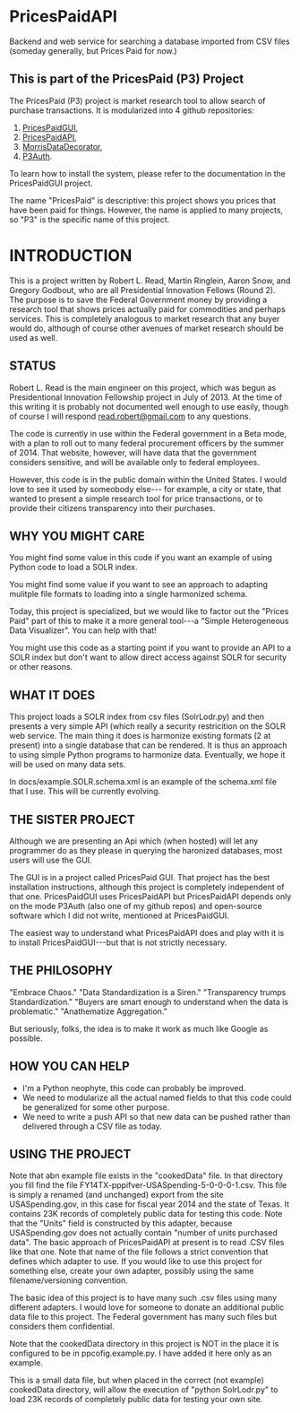 PricesPaidAPI
=============

Backend and web service for searching a database imported from CSV files (someday generally, but Prices Paid for now.)

This is part of the PricesPaid (P3) Project
--------------------------------------

The PricesPaid (P3) project is market research tool to allow search of purchase transactions.  It is modularized into 4 github repositories:

1. [PricesPaidGUI](https://github.com/XGov/PricesPaidGUI), 
2. [PricesPaidAPI](https://github.com/presidential-innovation-fellows/PricesPaidAPI), 
3. [MorrisDataDecorator](https://github.com/presidential-innovation-fellows/MorrisDataDecorator), 
4. [P3Auth](https://github.com/XGov/P3Auth).  

To learn how to install the system, please refer to the documentation in the PricesPaidGUI project.

The name "PricesPaid" is descriptive: this project shows you prices that have been paid for things.  However, the name is applied to many projects, so "P3" is the specific name of this project.


# INTRODUCTION

This is a project written by Robert L. Read, Martin Ringlein, Aaron Snow, and Gregory Godbout, who are all 
Presidential Innovation Fellows (Round 2).  The purpose is to save the Federal Government money by
providing a research tool that shows prices actually paid for commodities and perhaps services.  This is
completely analogous to market research that any buyer would do, although of course other avenues of 
market research should be used as well.

## STATUS

Robert L. Read is the main engineer on this project, which was begun as Presidentional Innovation Fellowship
project in July of 2013. At the time of this writing it is probably not documented well enough to use easily, though
of course I will respond <read.robert@gmail.com> to any questions.

The code is currently in use within the Federal government in a Beta mode, with a plan to roll out to many
federal procurement officers by the summer of 2014.  That website, however, will have data that the government
considers sensitive, and will be available only to federal employees.

However, this code is in the public domain within the United States.  I would love to see it used by someobody else---
for example, a city or state, that wanted to present a simple research tool for price transactions, or to provide their
citizens transparency into their purchases.


## WHY YOU MIGHT CARE

You might find some value in this code if you want an example of using Python code to load a SOLR index.

You might find some value if you want to see an approach to adapting mulitple file formats to loading into 
a single harmonized schema.

Today, this project is specialized, but we would like to factor out the "Prices Paid" part of this
to make it a more general tool---a "Simple Heterogeneous Data Visualizer".  You can help with that!

You might use this code as a starting point if you want to provide an API to a SOLR index but don't want to
allow direct access against SOLR for security or other reasons.

## WHAT IT DOES

This project loads a SOLR index from csv files (SolrLodr.py) and then presents a very simple API (which
really a security restricition on the SOLR web service. The main thing it does is harmonize existing 
formats (2 at present) into a single database that can be rendered. It is thus an approach to using
simple Python programs to harmonize data.  Eventually, we hope it will be used on many data sets.

In docs/example.SOLR.schema.xml is an example of the schema.xml file that I use.  This will be currently evolving.

## THE SISTER PROJECT

Although we are presenting an Api which (when hosted) will let any programmer do as they please in 
querying the haronized databases, most users will use the GUI.

The GUI is in a project called PricesPaid GUI.  That project has the best installation instructions, although this
project is completely independent of that one.  PricesPaidGUI uses PricesPaidAPI but PricesPaidAPI depends only on 
the mode P3Auth (also one of my github repos) and open-source software which I did not write, mentioned at 
PricesPaidGUI.

The easiest way to understand what PricesPaidAPI does and play with it is to install PricesPaidGUI---but that 
is not strictly necessary.

## THE PHILOSOPHY

"Embrace Chaos."  "Data Standardization is a Siren."  "Transparency trumps Standardization."
"Buyers are smart enough to understand when the data is problematic."  "Anathematize Aggregation."

But seriously, folks, the idea is to make it work as much like Google as possible.

## HOW YOU CAN HELP

* I'm a Python neophyte, this code can probably be improved.
* We need to modularize all the actual named fields to that this code could be generalized for 
some other purpose.
* We need to write a push API so that new data can be pushed rather than delivered through a 
CSV file as today.

## USING THE PROJECT

Note that abn example file exists in the "cookedData" file. In that directory you fill find the 
file FY14TX-pppifver-USASpending-5-0-0-0-1.csv.  This file 
is simply a renamed (and unchanged) export from the site USASpending.gov, in this case for 
fiscal year 2014 and the state of Texas. It contains 23K records of completely public data 
for testing this code.  Note that the "Units" field is constructed by this adapter, because
USASpending.gov does not actually contain "number of units purchased data".
 The basic approach of PricesPaidAPI at present is to read .CSV files like 
that one.  Note that name of the file follows a strict convention that defines which adapter to use.
If you would like to use this project for something else, create your own adapter, possibly using
the same filename/versioning convention.

The basic idea of this project is to have many such .csv files using many different adapters.
I would love for someone to donate an additional public data file to this project.  The Federal government has
many such files but considers them confidential.

Note that the cookedData directory in this project is NOT in the place it is configured to be
in ppcofig.example.py.  I have added it here only as an example.

  This is a small data file, but when placed in the
correct (not example) cookedData directory, will allow the execution of "python SolrLodr.py"
to load 23K records of completely public data for testing your own site.


